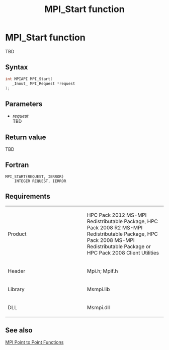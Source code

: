 ﻿---
title: MPI_Start function
TOCTitle: MPI_Start function
ms:assetid: 3bb5cee2-1add-4fe5-a73e-61cf1ff0b159
ms:mtpsurl: https://msdn.microsoft.com/en-us/library/Dn473473(v=VS.85)
ms:contentKeyID: 59361008
ms.date: 03/28/2018
mtps_version: v=VS.85
f1_keywords:
- MPI_START
- mpif/MPI_Start
- mpi/MPI_START
dev_langs:
- C++
- C
---

# MPI\_Start function

TBD

## Syntax

``` c++
int MPIAPI MPI_Start(
   _Inout_ MPI_Request *request
);
```

## Parameters

  - *request*  
    TBD

## Return value

TBD

## Fortran

    MPI_START(REQUEST, IERROR)
        INTEGER REQUEST, IERROR

## Requirements

<table>
<colgroup>
<col style="width: 50%" />
<col style="width: 50%" />
</colgroup>
<tbody>
<tr class="odd">
<td><p>Product</p></td>
<td><p>HPC Pack 2012 MS-MPI Redistributable Package, HPC Pack 2008 R2 MS-MPI Redistributable Package, HPC Pack 2008 MS-MPI Redistributable Package or HPC Pack 2008 Client Utilities</p></td>
</tr>
<tr class="even">
<td><p>Header</p></td>
<td>Mpi.h;
Mpif.h</td>
</tr>
<tr class="odd">
<td><p>Library</p></td>
<td>Msmpi.lib</td>
</tr>
<tr class="even">
<td><p>DLL</p></td>
<td>Msmpi.dll</td>
</tr>
</tbody>
</table>


## See also

[MPI Point to Point Functions](mpi-point-to-point-functions.md)

